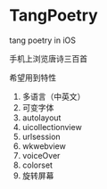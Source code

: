 # TangPoetry
tang poetry in iOS

手机上浏览唐诗三百首  

希望用到特性  

1. 多语言（中英文）
2. 可变字体  
3. autolayout
4. uicollectionview
5. urlsession
6. wkwebview
7. voiceOver
8. colorset
9. 旋转屏幕